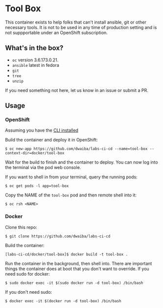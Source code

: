 # Tool Box

This container exists to help folks that can't install ansible, git or other necessary tools. It is not to be used in any time of production setting and is not suppportable under an OpenShift subscription. 

## What's in the box?

- `oc` version 3.6.173.0.21.
- `ansible` latest in fedora
- `git`
- `tree`
- `unzip`

If you need something not here, let us know in an issue or submit a PR.

## Usage

### OpenShift

Assuming you have the [CLI installed](https://docs.openshift.com/container-platform/3.6/cli_reference/get_started_cli.html)

Build the container and deploy it in OpenShift:

`$ oc new-app https://github.com/dwaiba/labs-ci-cd --name=tool-box --context-dir=docker/tool-box`

Wait for the build to finish and the container to deploy. You can now log into the terminal via the pod web console.

If you want to shell in from your terminal, query the running pods:

`$ oc get pods -l app=tool-box`

Copy the NAME of the `tool-box` pod and then remote shell into it:

`$ oc rsh <NAME>`

### Docker

Clone this repo:

`$ git clone https://github.com/dwaiba/labs-ci-cd`

Build the container:

`[labs-ci-cd/docker/tool-box]$ docker build -t tool-box .`

Run the container in the background, then shell into. There are important things the container does at boot that you don't want to override. If you need sudo for docker:

`$ sudo docker exec -it $(sudo docker run -d tool-box) /bin/bash`

If you don't need sudo:

`$ docker exec -it $(docker run -d tool-box) /bin/bash`